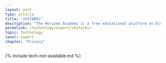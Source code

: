 ```yaml
---
layout: post
type: article
title: "zkSTARKs"
description: "The Horizen Academy is a free educational platform on blockchain technology, cryptocurrency, and privacy. This chapter is is not available yet. We add content frequently, sign up for our newsletter for notifications when it's released."
permalink: /technology/expert/zkstarks/
topic: technology
level: expert
chapter: "Privacy"
---
```


{% include tech-not-available.md %}
